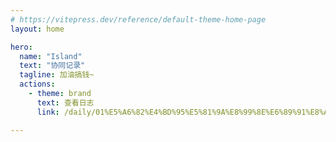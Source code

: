 ```yaml
---
# https://vitepress.dev/reference/default-theme-home-page
layout: home

hero:
  name: "Island"
  text: "协同记录"
  tagline: 加油搞钱~
  actions:
    - theme: brand
      text: 查看日志
      link: /daily/01%E5%A6%82%E4%BD%95%E5%81%9A%E8%99%8E%E6%89%91%E8%A7%86%E9%A2%91.html

---
```


